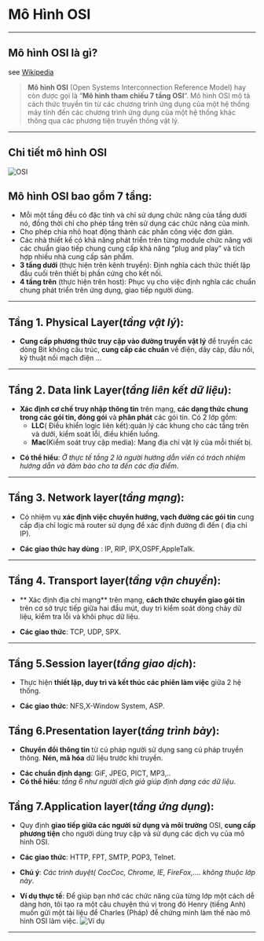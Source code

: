 #  Mô Hình OSI

----
## Mô hình OSI là gì?
see [Wikipedia](https://vi.wikipedia.org/wiki/M%C3%B4_h%C3%ACnh_OSI)

> **Mô hình OSI** (Open Systems Interconnection Reference Model) hay còn được gọi là “**Mô hình tham chiếu 7 tầng OSI**”. Mô hình OSI mô tả cách thức truyền tin từ các chương trình ứng dụng của một hệ thống máy tính đến các chương trình ứng dụng của một hệ thống khác thông qua các phương tiện truyền thông vật lý.

----
## Chi tiết mô hình OSI
![OSI](https://upload.wikimedia.org/wikipedia/commons/thumb/8/8d/OSI_Model_v1.svg/476px-OSI_Model_v1.svg.png)

## Mô hình OSI bao gồm 7 tầng:

 * Mỗi một tầng đều có đặc tính và chỉ sử dụng chức năng của tầng dưới nó, đồng thời chỉ cho phép tầng trên sử dụng các chức năng của mình.
 * Cho phép chia nhỏ hoạt động thành các phần công việc đơn giản.
 * Các nhà thiết kế có khả năng phát triển trên từng module chức năng với các chuẩn giao tiếp chung cung cấp khả năng “plug and play” và tích hợp nhiều nhà cung cấp sản phẩm.
 * **3 tầng dưới** (thực hiện trên kênh truyền): Định nghĩa cách thức thiết lập đầu cuối trên thiết bị phần cứng cho kết nối.
 * **4 tầng trên** (thực hiện trên host): Phục vụ cho việc định nghĩa các chuẩn chung phát triển trên ứng dụng, giao tiếp người dùng.

----
## Tầng 1. Physical Layer(*tầng vật lý*):
- **Cung cấp phương thức truy cập vào đường truyền vật lý** để truyền các dòng Bit không cấu trúc, **cung cấp các chuẩn** về điện, dây cáp, đầu nối, kỹ thuật nối mạch điện ...  

----
## Tầng 2. Data link Layer(*tầng liên kết dữ liệu*):
- **Xác định cơ chế truy nhập thông tin** trên mạng, **các dạng thức chung trong các gói tin, đóng gói** và **phân phát** các gói tin. Có 2 lớp gồm:
  * **LLC**( Điều khiển logic liên kết):quản lý các khung cho các tầng trên và dưới, kiểm soát lỗi, điều khiển luồng. 
  * **Mac**(Kiểm soát truy cập media): Mang địa chỉ vật lý của mỗi thiết bị.
* **Có thể hiểu**: *Ở thực tế tầng 2 là người hướng dẫn viên có trách nhiệm hướng dẫn và đảm bảo cho ta đến các địa điểm*.  

----
## Tầng 3. Network layer(*tầng mạng*):
- Có nhiệm vụ **xác định việc chuyển hướng, vạch đường các gói tin** cung cấp địa chỉ logic mã router sử dụng để xác định đường đi đến ( địa chỉ IP).
 * **Các giao thức hay dùng** : IP, RIP, IPX,OSPF,AppleTalk.

----
## Tầng 4. Transport layer(*tầng vận chuyển*):
- ** Xác định địa chỉ mạng** trên mạng, **cách thức chuyển giao gói tin** trên cơ sở trực tiếp giữa hai đầu mút, duy trì kiểm soát dòng chảy dữ liệu, kiểm tra lỗi và khôi phục dữ liệu.
 * **Các giao thức**: TCP, UDP, SPX.

----
## Tầng 5.Session layer(*tầng giao dịch*): 
- Thực hiện **thiết lập, duy trì và kết thúc các phiên làm việc** giữa 2 hệ thống.
 * **Các giao thức**: NFS,X-Window System, ASP.


## Tầng 6.Presentation layer(*tầng trình bày*):
- **Chuyển đổi thông tin** từ cú pháp người sử dụng sang cú pháp truyền thông. **Nén, mã hóa** dữ liệu trước khi truyền. 
 * **Các chuẩn định dạng**: GiF, JPEG, PICT, MP3,..  
* **Có thể hiểu**: *tầng 6 như người dịch giả giúp định dạng các dữ liệu*.  


## Tầng 7.Application layer(*tầng ứng dụng*):
- Quy định **giao tiếp giữa các người sử dụng và môi trường** OSI, **cung cấp phương tiện** cho người dùng truy cập và sử dụng các dịch vụ của mô hình OSI.
 * **Các giao thức**: HTTP, FPT, SMTP, POP3, Telnet.
* **Chú ý**: *Các trình duyệt( CocCoc, Chrome, IE, FireFox,.... không thuộc lớp này*.

* **Ví dụ thực tế**: Để giúp bạn nhớ các chức năng của từng lớp một cách dễ dàng hơn, tôi tạo ra một câu chuyện thú vị trong đó Henry (tiếng Anh) muốn gửi một tài liệu để Charles (Pháp) để chứng minh làm thế nào mô hình OSI làm việc.
![Ví dụ](http://www.9tut.com/images/ccna_self_study/OSI/OSI_7_layers_fun.jpg)
----


